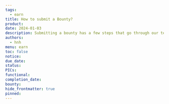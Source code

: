 ```yaml
---
tags:
  - earn
title: How to submit a Bounty?
product: 
date: 2024-01-03
description: Submitting a bounty has a few steps that go through our team to validate and assign the bounty amount, who will be in charge of that bounty, and how many members will participate with us.
authors:
  - hnh
menu: earn
toc: false
notice: 
due_date: 
status: 
PICs: 
functional: 
completion_date: 
bounty: 
hide_frontmatter: true
pinned:
---
```

